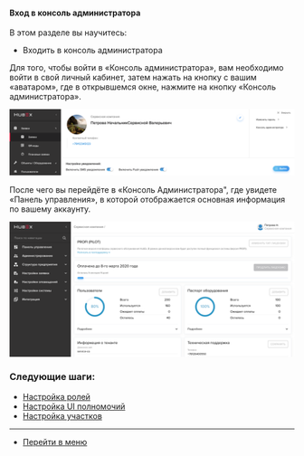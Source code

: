 #### Вход в консоль администратора
В этом разделе вы научитесь:
- Входить в консоль администратора

Для того, чтобы войти в «Консоль администратора», вам необходимо войти в свой личный кабинет, затем нажать на кнопку с вашим «аватаром», где в открывшемся окне, нажмите на кнопку «Консоль администратора».

![howto1](/attachments/images/FAQ/ADMIN/EnterTheAdm/howtoenteradm1.png)

После чего вы перейдёте в «Консоль Администратора", где увидете «Панель управления», в которой отображается основная информация по вашему аккаунту.

![howto2](/attachments/images/FAQ/ADMIN/EnterTheAdm/howtoenteradm2.png)






### Следующие шаги:
- [Настройка ролей](./Roles.md)
- [Настройка UI полномочий](./UI_Permissions.md)
- [Настройка участков](./Places.md)


____
- [Перейти в меню](http://wiki.hubex.ru)
